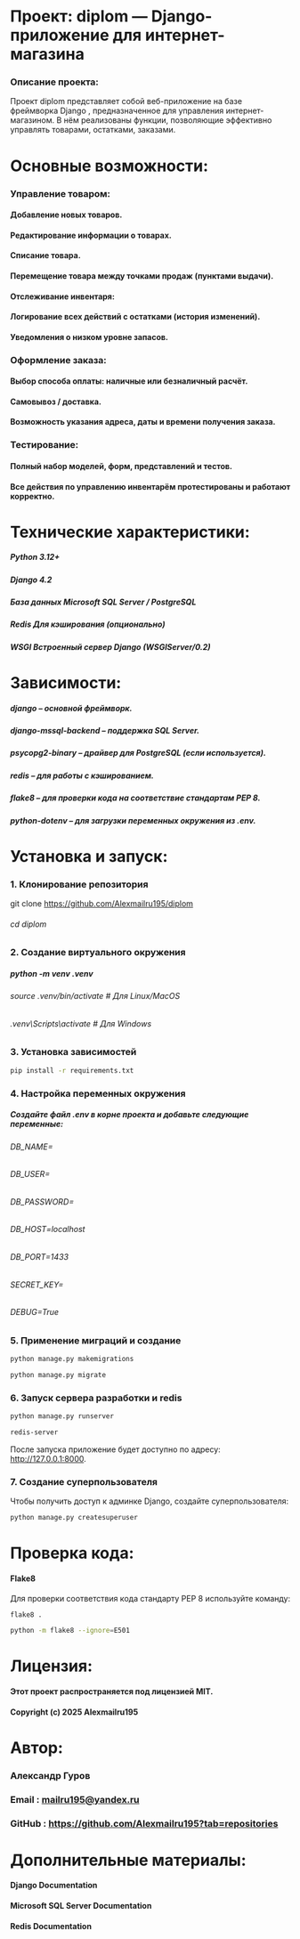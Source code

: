 # Проект: diplom — Django-приложение для интернет-магазина

### Описание проекта:

Проект diplom представляет собой веб-приложение на базе фреймворка Django , предназначенное для управления интернет-магазином. 
В нём реализованы функции, позволяющие эффективно управлять товарами, остатками, заказами.

# Основные возможности:

### Управление товаром:

#### Добавление новых товаров.
#### Редактирование информации о товарах.
#### Списание товара.
#### Перемещение товара между точками продаж (пунктами выдачи).

#### Отслеживание инвентаря:
#### Логирование всех действий с остатками (история изменений).
#### Уведомления о низком уровне запасов.
### Оформление заказа:
#### Выбор способа оплаты: наличные или безналичный расчёт.
#### Самовывоз / доставка.
#### Возможность указания адреса, даты и времени получения заказа.

### Тестирование:
#### Полный набор моделей, форм, представлений и тестов.
#### Все действия по управлению инвентарём протестированы и работают корректно.

# Технические характеристики:

##### Python 3.12+
##### Django 4.2
##### База данных Microsoft SQL Server / PostgreSQL
##### Redis Для кэширования (опционально)
##### WSGI Встроенный сервер Django (WSGIServer/0.2)

# Зависимости:

##### django – основной фреймворк.
##### django-mssql-backend – поддержка SQL Server.
##### psycopg2-binary – драйвер для PostgreSQL (если используется).
##### redis – для работы с кэшированием.
##### flake8 – для проверки кода на соответствие стандартам PEP 8.
##### python-dotenv – для загрузки переменных окружения из .env.

# Установка и запуск:

### 1. Клонирование репозитория

git clone https://github.com/Alexmailru195/diplom

###### cd diplom

### 2. Создание виртуального окружения

##### python -m venv .venv

###### source .venv/bin/activate   # Для Linux/MacOS

###### .venv\Scripts\activate      # Для Windows

### 3. Установка зависимостей

```bash
pip install -r requirements.txt
```

### 4. Настройка переменных окружения

##### Создайте файл .env в корне проекта и добавьте следующие переменные:

###### DB_NAME=

###### DB_USER=

###### DB_PASSWORD=

###### DB_HOST=localhost

###### DB_PORT=1433

###### SECRET_KEY=

###### DEBUG=True

### 5. Применение миграций и создание

```bash
python manage.py makemigrations
```
```bash
python manage.py migrate
```

### 6. Запуск сервера разработки и redis
```bash
python manage.py runserver
```

```bash
redis-server
```
После запуска приложение будет доступно по адресу: http://127.0.0.1:8000.

### 7. Создание суперпользователя

Чтобы получить доступ к админке Django, создайте суперпользователя:

```bash
python manage.py createsuperuser
```

# Проверка кода:

#### Flake8

Для проверки соответствия кода стандарту PEP 8 используйте команду:

```bash
flake8 .
```

```bash
python -m flake8 --ignore=E501 
```

# Лицензия:

#### Этот проект распространяется под лицензией MIT.

#### Copyright (c) 2025 Alexmailru195

# Автор:

### Александр Гуров

### Email : mailru195@yandex.ru

### GitHub : https://github.com/Alexmailru195?tab=repositories

# Дополнительные материалы:

#### Django Documentation

#### Microsoft SQL Server Documentation

#### Redis Documentation